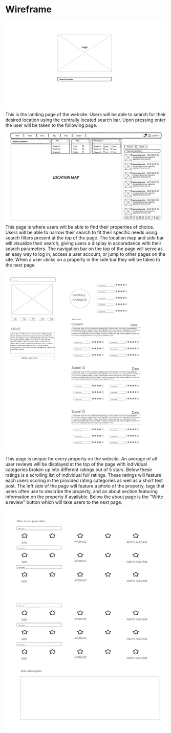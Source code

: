 # Wireframe
![Wireframe 1](assets/wireframe_1.jpg)
This is the landing page of the website. Users will be able to search for their desired location using the centrally located search bar. Upon pressing enter the user will be taken to the following page.

![Wireframe 2](assets/wireframe_2.jpg)
This page is where users will be able to find their properties of choice. Users will be able to narrow their search to fit their specific needs using search filters present at the top of the page. The location map and side bar will visualize their search, giving users a display in accoradance with their search parameters. The navigation bar on the top of the page will serve as an easy way to log in, access a user account, or jump to other pages on the site. When a user clicks on a property in the side bar they will be taken to the next page.

![Wireframe 3](assets/wireframe_3.jpg)
This page is unique for every property on the website. An average of all user reviews will be displayed at the top of the page with individual categories broken up into different ratings out of 5 stars. Below these ratings is a scrolling list of individual full ratings. These ratings will feature each users scoring in the provided rating categories as well as a short text post. The left side of the page will feature a photo of the property, tags that users often use to describe the property, and an about section featuring information on the property if available. Below the about page is the "Write a review" button which will take users to the next page.

![Wireframe 4](assets/wireframe_4.jpg)

